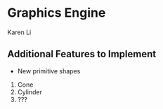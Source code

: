 # Graphics Engine
Karen Li
## Additional Features to Implement
- New primitive shapes
1. Cone
2. Cylinder
3. ???

